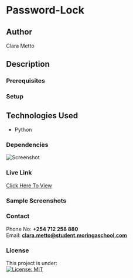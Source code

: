 # Password-Lock


## Author
Clara Metto


## Description



### Prerequisites


### Setup


## Technologies Used
- Python


### Dependencies
![Screenshot]()


### Live Link
[Click Here To View]()


### Sample Screenshots



### Contact
Phone No: **+254 712 258 880**  
Email: **[clara.metto@student.moringaschool.com](mailto:clara.metto@student.moringaschool.com)**


### License
This project is under:  
[![License: MIT](https://img.shields.io/badge/License-MIT-yellow.svg)](/LICENSE)
